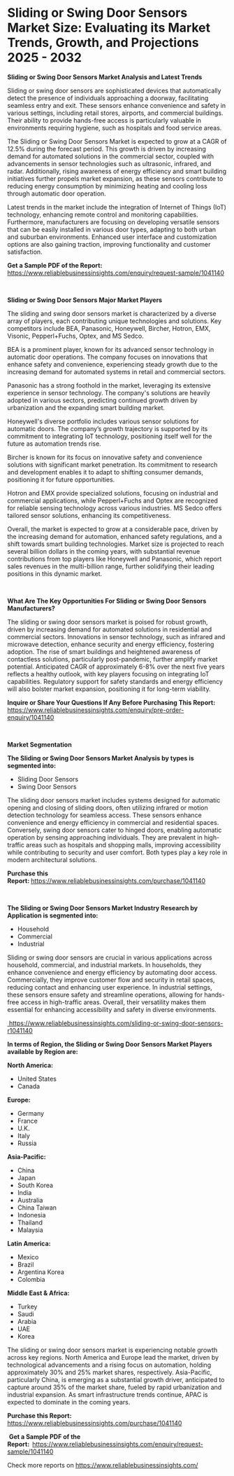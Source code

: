 <p><h1>Sliding or Swing Door Sensors Market Size: Evaluating its Market Trends, Growth, and Projections 2025 - 2032</h1></p><p><strong>Sliding or Swing Door Sensors Market Analysis and Latest Trends</strong></p>
<p><p>Sliding or swing door sensors are sophisticated devices that automatically detect the presence of individuals approaching a doorway, facilitating seamless entry and exit. These sensors enhance convenience and safety in various settings, including retail stores, airports, and commercial buildings. Their ability to provide hands-free access is particularly valuable in environments requiring hygiene, such as hospitals and food service areas.</p><p>The Sliding or Swing Door Sensors Market is expected to grow at a CAGR of 12.5% during the forecast period. This growth is driven by increasing demand for automated solutions in the commercial sector, coupled with advancements in sensor technologies such as ultrasonic, infrared, and radar. Additionally, rising awareness of energy efficiency and smart building initiatives further propels market expansion, as these sensors contribute to reducing energy consumption by minimizing heating and cooling loss through automatic door operation.</p><p>Latest trends in the market include the integration of Internet of Things (IoT) technology, enhancing remote control and monitoring capabilities. Furthermore, manufacturers are focusing on developing versatile sensors that can be easily installed in various door types, adapting to both urban and suburban environments. Enhanced user interface and customization options are also gaining traction, improving functionality and customer satisfaction.</p></p>
<p><strong>Get a Sample PDF of the Report:&nbsp;</strong> <a href="https://www.reliablebusinessinsights.com/enquiry/request-sample/1041140?utm_campaign=1581&utm_medium=2&utm_source=Github&utm_content=ia&utm_term=25032025&utm_id=sliding-or-swing-door-sensors">https://www.reliablebusinessinsights.com/enquiry/request-sample/1041140</a></p>
<p>&nbsp;</p>
<p><strong>Sliding or Swing Door Sensors Major Market Players</strong></p>
<p><p>The sliding and swing door sensors market is characterized by a diverse array of players, each contributing unique technologies and solutions. Key competitors include BEA, Panasonic, Honeywell, Bircher, Hotron, EMX, Visonic, Pepperl+Fuchs, Optex, and MS Sedco. </p><p>BEA is a prominent player, known for its advanced sensor technology in automatic door operations. The company focuses on innovations that enhance safety and convenience, experiencing steady growth due to the increasing demand for automated systems in retail and commercial sectors.</p><p>Panasonic has a strong foothold in the market, leveraging its extensive experience in sensor technology. The company's solutions are heavily adopted in various sectors, predicting continued growth driven by urbanization and the expanding smart building market.</p><p>Honeywell's diverse portfolio includes various sensor solutions for automatic doors. The company’s growth trajectory is supported by its commitment to integrating IoT technology, positioning itself well for the future as automation trends rise.</p><p>Bircher is known for its focus on innovative safety and convenience solutions with significant market penetration. Its commitment to research and development enables it to adapt to shifting consumer demands, positioning it for future opportunities.</p><p>Hotron and EMX provide specialized solutions, focusing on industrial and commercial applications, while Pepperl+Fuchs and Optex are recognized for reliable sensing technology across various industries. MS Sedco offers tailored sensor solutions, enhancing its competitiveness.</p><p>Overall, the market is expected to grow at a considerable pace, driven by the increasing demand for automation, enhanced safety regulations, and a shift towards smart building technologies. Market size is projected to reach several billion dollars in the coming years, with substantial revenue contributions from top players like Honeywell and Panasonic, which report sales revenues in the multi-billion range, further solidifying their leading positions in this dynamic market.</p></p>
<p>&nbsp;</p>
<p><strong>What Are The Key Opportunities For Sliding or Swing Door Sensors Manufacturers?</strong></p>
<p><p>The sliding or swing door sensors market is poised for robust growth, driven by increasing demand for automated solutions in residential and commercial sectors. Innovations in sensor technology, such as infrared and microwave detection, enhance security and energy efficiency, fostering adoption. The rise of smart buildings and heightened awareness of contactless solutions, particularly post-pandemic, further amplify market potential. Anticipated CAGR of approximately 6-8% over the next five years reflects a healthy outlook, with key players focusing on integrating IoT capabilities. Regulatory support for safety standards and energy efficiency will also bolster market expansion, positioning it for long-term viability.</p></p>
<p><strong>Inquire or Share Your Questions If Any Before Purchasing This Report:</strong> <a href="https://www.reliablebusinessinsights.com/enquiry/pre-order-enquiry/1041140?utm_campaign=1581&utm_medium=2&utm_source=Github&utm_content=ia&utm_term=25032025&utm_id=sliding-or-swing-door-sensors">https://www.reliablebusinessinsights.com/enquiry/pre-order-enquiry/1041140</a></p>
<p>&nbsp;</p>
<p><strong>Market Segmentation</strong></p>
<p><strong>The Sliding or Swing Door Sensors Market Analysis by types is segmented into:</strong></p>
<p><ul><li>Sliding Door Sensors</li><li>Swing Door Sensors</li></ul></p>
<p><p>The sliding door sensors market includes systems designed for automatic opening and closing of sliding doors, often utilizing infrared or motion detection technology for seamless access. These sensors enhance convenience and energy efficiency in commercial and residential spaces. Conversely, swing door sensors cater to hinged doors, enabling automatic operation by sensing approaching individuals. They are prevalent in high-traffic areas such as hospitals and shopping malls, improving accessibility while contributing to security and user comfort. Both types play a key role in modern architectural solutions.</p></p>
<p><strong>Purchase this Report:&nbsp;</strong><a href="https://www.reliablebusinessinsights.com/purchase/1041140?utm_campaign=1581&utm_medium=2&utm_source=Github&utm_content=ia&utm_term=25032025&utm_id=sliding-or-swing-door-sensors">https://www.reliablebusinessinsights.com/purchase/1041140</a></p>
<p>&nbsp;</p>
<p><strong>The Sliding or Swing Door Sensors Market Industry Research by Application is segmented into:</strong></p>
<p><ul><li>Household</li><li>Commercial</li><li>Industrial</li></ul></p>
<p><p>Sliding or swing door sensors are crucial in various applications across household, commercial, and industrial markets. In households, they enhance convenience and energy efficiency by automating door access. Commercially, they improve customer flow and security in retail spaces, reducing contact and enhancing user experience. In industrial settings, these sensors ensure safety and streamline operations, allowing for hands-free access in high-traffic areas. Overall, their versatility makes them essential for enhancing accessibility and safety in diverse environments.</p></p>
<p><a href="https://www.reliablebusinessinsights.com/sliding-or-swing-door-sensors-r1041140?utm_campaign=1581&utm_medium=2&utm_source=Github&utm_content=ia&utm_term=25032025&utm_id=sliding-or-swing-door-sensors">&nbsp;https://www.reliablebusinessinsights.com/sliding-or-swing-door-sensors-r1041140</a></p>
<p><strong>In terms of Region, the Sliding or Swing Door Sensors Market Players available by Region are:</strong></p>
<p>
    <p> <strong> North America: </strong>
        <ul>
            <li>United States</li>
            <li>Canada</li>
        </ul>
        </p> 
    <p> <strong> Europe: </strong>
        <ul>
            <li>Germany</li>
            <li>France</li>
            <li>U.K.</li>
            <li>Italy</li>
            <li>Russia</li>
        </ul>
        </p> 
    <p> <strong> Asia-Pacific: </strong>
        <ul>
            <li>China</li>
            <li>Japan</li>
            <li>South Korea</li>
            <li>India</li>
            <li>Australia</li>
            <li>China Taiwan</li>
            <li>Indonesia</li>
            <li>Thailand</li>
            <li>Malaysia</li>
        </ul>
        </p> 
    <p> <strong> Latin America: </strong>
        <ul>
            <li>Mexico</li>
            <li>Brazil</li>
            <li>Argentina Korea</li>
            <li>Colombia</li>
        </ul>
        </p> 
    <p> <strong> Middle East & Africa: </strong>
        <ul>
            <li>Turkey</li>
            <li>Saudi</li>
            <li>Arabia</li>
            <li>UAE</li>
            <li>Korea</li>
        </ul>
    </p>
    </p>
<p><p>The sliding or swing door sensors market is experiencing notable growth across key regions. North America and Europe lead the market, driven by technological advancements and a rising focus on automation, holding approximately 30% and 25% market shares, respectively. Asia-Pacific, particularly China, is emerging as a substantial growth driver, anticipated to capture around 35% of the market share, fueled by rapid urbanization and industrial expansion. As smart infrastructure trends continue, APAC is expected to dominate in the coming years.</p></p>
<p><strong>Purchase this Report: </strong><a href="https://www.reliablebusinessinsights.com/purchase/1041140?utm_campaign=1581&utm_medium=2&utm_source=Github&utm_content=ia&utm_term=25032025&utm_id=sliding-or-swing-door-sensors">https://www.reliablebusinessinsights.com/purchase/1041140</a></p>
<p>&nbsp;<strong>Get a Sample PDF of the Report:&nbsp;&nbsp;</strong><a href="https://www.reliablebusinessinsights.com/enquiry/request-sample/1041140?utm_campaign=1581&utm_medium=2&utm_source=Github&utm_content=ia&utm_term=25032025&utm_id=sliding-or-swing-door-sensors">https://www.reliablebusinessinsights.com/enquiry/request-sample/1041140</a></p>
<p><strong></strong></p>
<p>Check more reports on <a href="https://www.reliablebusinessinsights.com/?utm_campaign=1581&utm_medium=2&utm_source=Github&utm_content=ia&utm_term=25032025&utm_id=sliding-or-swing-door-sensors">https://www.reliablebusinessinsights.com/</a></p>